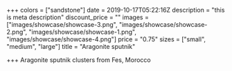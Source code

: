 +++
colors = ["sandstone"]
date = 2019-10-17T05:22:16Z
description = "this is meta description"
discount_price = ""
images = ["images/showcase/showcase-3.png", "images/showcase/showcase-2.png", "images/showcase/showcase-1.png", "images/showcase/showcase-4.png"]
price = "0.75"
sizes = ["small", "medium", "large"]
title = "Aragonite sputnik"

+++
Aragonite sputnik clusters from Fes, Morocco